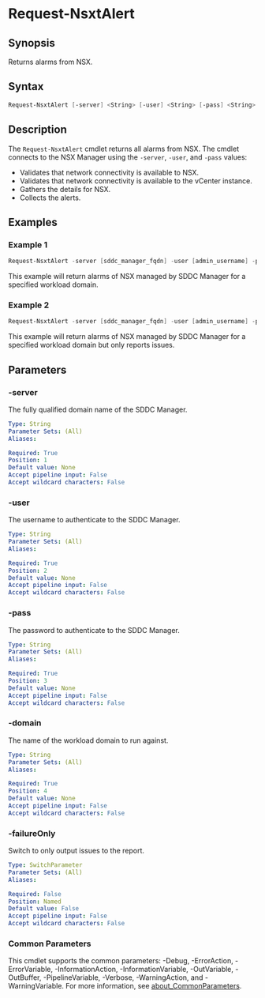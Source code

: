 # Request-NsxtAlert

## Synopsis

Returns alarms from NSX.

## Syntax

```powershell
Request-NsxtAlert [-server] <String> [-user] <String> [-pass] <String> [-domain] <String> [-failureOnly] [<CommonParameters>]
```

## Description

The `Request-NsxtAlert` cmdlet returns all alarms from NSX.
The cmdlet connects to the NSX Manager using the `-server`, `-user`, and `-pass` values:

- Validates that network connectivity is available to NSX.
- Validates that network connectivity is available to the vCenter instance.
- Gathers the details for NSX.
- Collects the alerts.

## Examples

### Example 1

```powershell
Request-NsxtAlert -server [sddc_manager_fqdn] -user [admin_username] -pass [admin_password] -domain [workload_domain_name]
```

This example will return alarms of NSX managed by SDDC Manager for a specified workload domain.

### Example 2

```powershell
Request-NsxtAlert -server [sddc_manager_fqdn] -user [admin_username] -pass [admin_password] -domain [workload_domain_name] -failureOnly
```

This example will return alarms of NSX managed by SDDC Manager for a specified workload domain but only reports issues.

## Parameters

### -server

The fully qualified domain name of the SDDC Manager.

```yaml
Type: String
Parameter Sets: (All)
Aliases:

Required: True
Position: 1
Default value: None
Accept pipeline input: False
Accept wildcard characters: False
```

### -user

The username to authenticate to the SDDC Manager.

```yaml
Type: String
Parameter Sets: (All)
Aliases:

Required: True
Position: 2
Default value: None
Accept pipeline input: False
Accept wildcard characters: False
```

### -pass

The password to authenticate to the SDDC Manager.

```yaml
Type: String
Parameter Sets: (All)
Aliases:

Required: True
Position: 3
Default value: None
Accept pipeline input: False
Accept wildcard characters: False
```

### -domain

The name of the workload domain to run against.

```yaml
Type: String
Parameter Sets: (All)
Aliases:

Required: True
Position: 4
Default value: None
Accept pipeline input: False
Accept wildcard characters: False
```

### -failureOnly

Switch to only output issues to the report.

```yaml
Type: SwitchParameter
Parameter Sets: (All)
Aliases:

Required: False
Position: Named
Default value: False
Accept pipeline input: False
Accept wildcard characters: False
```

### Common Parameters

This cmdlet supports the common parameters: -Debug, -ErrorAction, -ErrorVariable, -InformationAction, -InformationVariable, -OutVariable, -OutBuffer, -PipelineVariable, -Verbose, -WarningAction, and -WarningVariable. For more information, see [about_CommonParameters](http://go.microsoft.com/fwlink/?LinkID=113216).

